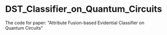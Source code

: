 # DST_Classifier_on_Quantum_Circuits
The code for paper: "Attribute Fusion-based Evidential Classifier on Quantum Circuits"
